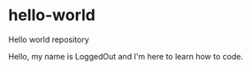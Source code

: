 # hello-world
Hello world repository

Hello, my name is LoggedOut and I'm here to learn how to code. 
